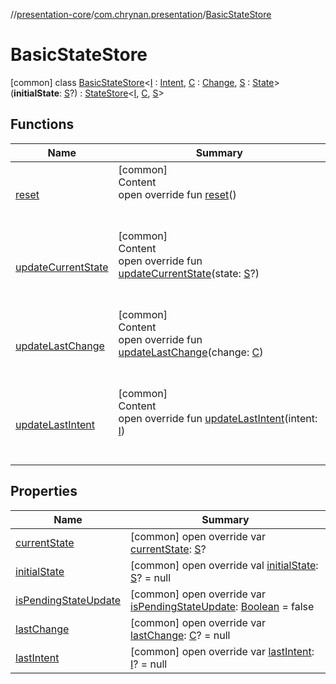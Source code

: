 //[presentation-core](../../../index.md)/[com.chrynan.presentation](../index.md)/[BasicStateStore](index.md)



# BasicStateStore  
 [common] class [BasicStateStore](index.md)<[I](index.md) : [Intent](../-intent/index.md), [C](index.md) : [Change](../-change/index.md), [S](index.md) : [State](../-state/index.md)>(**initialState**: [S](index.md)?) : [StateStore](../-state-store/index.md)<[I](index.md), [C](index.md), [S](index.md)>    


## Functions  
  
|  Name |  Summary | 
|---|---|
| <a name="com.chrynan.presentation/BasicStateStore/reset/#/PointingToDeclaration/"></a>[reset](reset.md)| <a name="com.chrynan.presentation/BasicStateStore/reset/#/PointingToDeclaration/"></a>[common]  <br>Content  <br>open override fun [reset](reset.md)()  <br><br><br>|
| <a name="com.chrynan.presentation/BasicStateStore/updateCurrentState/#TypeParam(bounds=[com.chrynan.presentation.State])?/PointingToDeclaration/"></a>[updateCurrentState](update-current-state.md)| <a name="com.chrynan.presentation/BasicStateStore/updateCurrentState/#TypeParam(bounds=[com.chrynan.presentation.State])?/PointingToDeclaration/"></a>[common]  <br>Content  <br>open override fun [updateCurrentState](update-current-state.md)(state: [S](index.md)?)  <br><br><br>|
| <a name="com.chrynan.presentation/BasicStateStore/updateLastChange/#TypeParam(bounds=[com.chrynan.presentation.Change])/PointingToDeclaration/"></a>[updateLastChange](update-last-change.md)| <a name="com.chrynan.presentation/BasicStateStore/updateLastChange/#TypeParam(bounds=[com.chrynan.presentation.Change])/PointingToDeclaration/"></a>[common]  <br>Content  <br>open override fun [updateLastChange](update-last-change.md)(change: [C](index.md))  <br><br><br>|
| <a name="com.chrynan.presentation/BasicStateStore/updateLastIntent/#TypeParam(bounds=[com.chrynan.presentation.Intent])/PointingToDeclaration/"></a>[updateLastIntent](update-last-intent.md)| <a name="com.chrynan.presentation/BasicStateStore/updateLastIntent/#TypeParam(bounds=[com.chrynan.presentation.Intent])/PointingToDeclaration/"></a>[common]  <br>Content  <br>open override fun [updateLastIntent](update-last-intent.md)(intent: [I](index.md))  <br><br><br>|


## Properties  
  
|  Name |  Summary | 
|---|---|
| <a name="com.chrynan.presentation/BasicStateStore/currentState/#/PointingToDeclaration/"></a>[currentState](current-state.md)| <a name="com.chrynan.presentation/BasicStateStore/currentState/#/PointingToDeclaration/"></a> [common] open override var [currentState](current-state.md): [S](index.md)?   <br>|
| <a name="com.chrynan.presentation/BasicStateStore/initialState/#/PointingToDeclaration/"></a>[initialState](initial-state.md)| <a name="com.chrynan.presentation/BasicStateStore/initialState/#/PointingToDeclaration/"></a> [common] open override val [initialState](initial-state.md): [S](index.md)? = null   <br>|
| <a name="com.chrynan.presentation/BasicStateStore/isPendingStateUpdate/#/PointingToDeclaration/"></a>[isPendingStateUpdate](is-pending-state-update.md)| <a name="com.chrynan.presentation/BasicStateStore/isPendingStateUpdate/#/PointingToDeclaration/"></a> [common] open override var [isPendingStateUpdate](is-pending-state-update.md): [Boolean](https://kotlinlang.org/api/latest/jvm/stdlib/kotlin/-boolean/index.html) = false   <br>|
| <a name="com.chrynan.presentation/BasicStateStore/lastChange/#/PointingToDeclaration/"></a>[lastChange](last-change.md)| <a name="com.chrynan.presentation/BasicStateStore/lastChange/#/PointingToDeclaration/"></a> [common] open override var [lastChange](last-change.md): [C](index.md)? = null   <br>|
| <a name="com.chrynan.presentation/BasicStateStore/lastIntent/#/PointingToDeclaration/"></a>[lastIntent](last-intent.md)| <a name="com.chrynan.presentation/BasicStateStore/lastIntent/#/PointingToDeclaration/"></a> [common] open override var [lastIntent](last-intent.md): [I](index.md)? = null   <br>|

